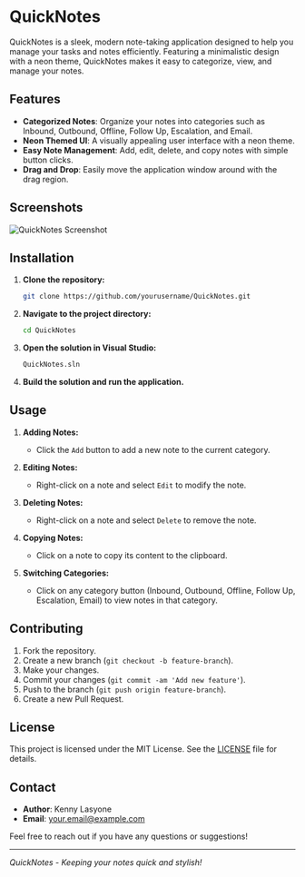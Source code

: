 # QuickNotes

QuickNotes is a sleek, modern note-taking application designed to help you manage your tasks and notes efficiently. Featuring a minimalistic design with a neon theme, QuickNotes makes it easy to categorize, view, and manage your notes.

## Features

- **Categorized Notes**: Organize your notes into categories such as Inbound, Outbound, Offline, Follow Up, Escalation, and Email.
- **Neon Themed UI**: A visually appealing user interface with a neon theme.
- **Easy Note Management**: Add, edit, delete, and copy notes with simple button clicks.
- **Drag and Drop**: Easily move the application window around with the drag region.

## Screenshots

![QuickNotes Screenshot](path/to/screenshot.png)

## Installation

1. **Clone the repository:**

    ```bash
    git clone https://github.com/yourusername/QuickNotes.git
    ```

2. **Navigate to the project directory:**

    ```bash
    cd QuickNotes
    ```

3. **Open the solution in Visual Studio:**

    ```bash
    QuickNotes.sln
    ```

4. **Build the solution and run the application.**

## Usage

1. **Adding Notes:**
    - Click the `Add` button to add a new note to the current category.
    
2. **Editing Notes:**
    - Right-click on a note and select `Edit` to modify the note.

3. **Deleting Notes:**
    - Right-click on a note and select `Delete` to remove the note.

4. **Copying Notes:**
    - Click on a note to copy its content to the clipboard.

5. **Switching Categories:**
    - Click on any category button (Inbound, Outbound, Offline, Follow Up, Escalation, Email) to view notes in that category.

## Contributing

1. Fork the repository.
2. Create a new branch (`git checkout -b feature-branch`).
3. Make your changes.
4. Commit your changes (`git commit -am 'Add new feature'`).
5. Push to the branch (`git push origin feature-branch`).
6. Create a new Pull Request.

## License

This project is licensed under the MIT License. See the [LICENSE](LICENSE) file for details.

## Contact

- **Author**: Kenny Lasyone
- **Email**: [your.email@example.com](mailto:your.email@example.com)

Feel free to reach out if you have any questions or suggestions!

---

*QuickNotes - Keeping your notes quick and stylish!*
